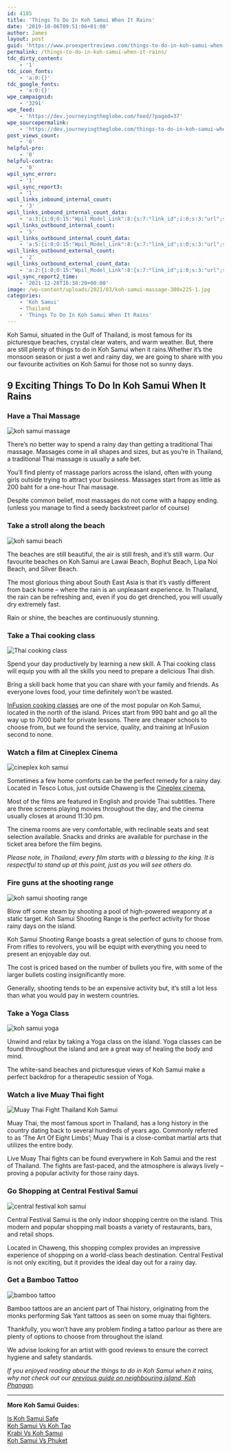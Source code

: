 ```yaml
---
id: 4185
title: 'Things To Do In Koh Samui When It Rains'
date: '2019-10-06T09:51:06+01:00'
author: James
layout: post
guid: 'https://www.proexpertreviews.com/things-to-do-in-koh-samui-when-it-rains/'
permalink: /things-to-do-in-koh-samui-when-it-rains/
tdc_dirty_content:
    - '1'
tdc_icon_fonts:
    - 'a:0:{}'
tdc_google_fonts:
    - 'a:0:{}'
wpe_campaignid:
    - '3291'
wpe_feed:
    - 'https://dev.journeyingtheglobe.com/feed/?paged=37'
wpe_sourcepermalink:
    - 'https://dev.journeyingtheglobe.com/things-to-do-in-koh-samui-when-it-rains/'
post_views_count:
    - '0'
helpful-pro:
    - '0'
helpful-contra:
    - '0'
wpil_sync_error:
    - '1'
wpil_sync_report3:
    - '1'
wpil_links_inbound_internal_count:
    - '3'
wpil_links_inbound_internal_count_data:
    - 'a:3:{i:0;O:15:"Wpil_Model_Link":8:{s:7:"link_id";i:0;s:3:"url";s:75:"https://www.journeyingtheglobe.com/things-to-do-in-koh-samui-when-it-rains/";s:4:"host";s:22:"journeyingtheglobe.com";s:8:"internal";b:1;s:4:"post";O:15:"Wpil_Model_Post":9:{s:2:"id";s:4:"4002";s:5:"title";N;s:4:"type";s:4:"post";s:6:"status";N;s:7:"content";N;s:5:"links";N;s:4:"slug";N;s:6:"clicks";N;s:8:"position";N;}s:6:"anchor";s:39:"Things To Do In Koh Samui When It Rains";s:15:"added_by_plugin";b:0;s:8:"location";s:7:"content";}i:1;O:15:"Wpil_Model_Link":8:{s:7:"link_id";i:0;s:3:"url";s:75:"https://www.journeyingtheglobe.com/things-to-do-in-koh-samui-when-it-rains/";s:4:"host";s:22:"journeyingtheglobe.com";s:8:"internal";b:1;s:4:"post";O:15:"Wpil_Model_Post":9:{s:2:"id";s:4:"3386";s:5:"title";N;s:4:"type";s:4:"post";s:6:"status";N;s:7:"content";N;s:5:"links";N;s:4:"slug";N;s:6:"clicks";N;s:8:"position";N;}s:6:"anchor";s:9:"Koh Samui";s:15:"added_by_plugin";b:0;s:8:"location";s:7:"content";}i:2;O:15:"Wpil_Model_Link":8:{s:7:"link_id";i:0;s:3:"url";s:75:"https://www.journeyingtheglobe.com/things-to-do-in-koh-samui-when-it-rains/";s:4:"host";s:22:"journeyingtheglobe.com";s:8:"internal";b:1;s:4:"post";O:15:"Wpil_Model_Post":9:{s:2:"id";s:4:"4183";s:5:"title";N;s:4:"type";s:4:"post";s:6:"status";N;s:7:"content";N;s:5:"links";N;s:4:"slug";N;s:6:"clicks";N;s:8:"position";N;}s:6:"anchor";s:39:"Things To Do In Koh Samui When It Rains";s:15:"added_by_plugin";b:0;s:8:"location";s:7:"content";}}'
wpil_links_outbound_internal_count:
    - '5'
wpil_links_outbound_internal_count_data:
    - 'a:5:{i:0;O:15:"Wpil_Model_Link":8:{s:7:"link_id";i:0;s:3:"url";s:53:"https://www.journeyingtheglobe.com/koh-phangan-guide/";s:4:"host";s:22:"journeyingtheglobe.com";s:8:"internal";b:1;s:4:"post";O:15:"Wpil_Model_Post":9:{s:2:"id";i:4225;s:5:"title";N;s:4:"type";s:4:"post";s:6:"status";N;s:7:"content";N;s:5:"links";N;s:4:"slug";N;s:6:"clicks";N;s:8:"position";N;}s:6:"anchor";s:50:"previous guide on neighbouring island, Koh Phangan";s:15:"added_by_plugin";b:0;s:8:"location";s:7:"content";}i:1;O:15:"Wpil_Model_Link":8:{s:7:"link_id";i:0;s:3:"url";s:53:"https://www.journeyingtheglobe.com/is-koh-samui-safe/";s:4:"host";s:22:"journeyingtheglobe.com";s:8:"internal";b:1;s:4:"post";O:15:"Wpil_Model_Post":9:{s:2:"id";i:4002;s:5:"title";N;s:4:"type";s:4:"post";s:6:"status";N;s:7:"content";N;s:5:"links";N;s:4:"slug";N;s:6:"clicks";N;s:8:"position";N;}s:6:"anchor";s:17:"Is Koh Samui Safe";s:15:"added_by_plugin";b:0;s:8:"location";s:7:"content";}i:2;O:15:"Wpil_Model_Link":8:{s:7:"link_id";i:0;s:3:"url";s:56:"https://www.journeyingtheglobe.com/koh-tao-vs-koh-samui/";s:4:"host";s:22:"journeyingtheglobe.com";s:8:"internal";b:1;s:4:"post";O:15:"Wpil_Model_Post":9:{s:2:"id";i:3994;s:5:"title";N;s:4:"type";s:4:"post";s:6:"status";N;s:7:"content";N;s:5:"links";N;s:4:"slug";N;s:6:"clicks";N;s:8:"position";N;}s:6:"anchor";s:20:"Koh Samui Vs Koh Tao";s:15:"added_by_plugin";b:0;s:8:"location";s:7:"content";}i:3;O:15:"Wpil_Model_Link":8:{s:7:"link_id";i:0;s:3:"url";s:54:"https://www.journeyingtheglobe.com/koh-samui-vs-krabi/";s:4:"host";s:22:"journeyingtheglobe.com";s:8:"internal";b:1;s:4:"post";O:15:"Wpil_Model_Post":9:{s:2:"id";i:3986;s:5:"title";N;s:4:"type";s:4:"post";s:6:"status";N;s:7:"content";N;s:5:"links";N;s:4:"slug";N;s:6:"clicks";N;s:8:"position";N;}s:6:"anchor";s:18:"Krabi Vs Koh Samui";s:15:"added_by_plugin";b:0;s:8:"location";s:7:"content";}i:4;O:15:"Wpil_Model_Link":8:{s:7:"link_id";i:0;s:3:"url";s:55:"https://www.journeyingtheglobe.com/phuket-vs-koh-samui/";s:4:"host";s:22:"journeyingtheglobe.com";s:8:"internal";b:1;s:4:"post";O:15:"Wpil_Model_Post":9:{s:2:"id";i:4183;s:5:"title";N;s:4:"type";s:4:"post";s:6:"status";N;s:7:"content";N;s:5:"links";N;s:4:"slug";N;s:6:"clicks";N;s:8:"position";N;}s:6:"anchor";s:19:"Koh Samui Vs Phuket";s:15:"added_by_plugin";b:0;s:8:"location";s:7:"content";}}'
wpil_links_outbound_external_count:
    - '2'
wpil_links_outbound_external_count_data:
    - 'a:2:{i:0;O:15:"Wpil_Model_Link":8:{s:7:"link_id";i:0;s:3:"url";s:44:"https://www.infusioncookingclassessamui.com/";s:4:"host";s:31:"infusioncookingclassessamui.com";s:8:"internal";b:0;s:4:"post";N;s:6:"anchor";s:24:"InFusion cooking classes";s:15:"added_by_plugin";b:0;s:8:"location";s:7:"content";}i:1;O:15:"Wpil_Model_Link":8:{s:7:"link_id";i:0;s:3:"url";s:48:"https://www.majorcineplex.com/cinema/major-samui";s:4:"host";s:17:"majorcineplex.com";s:8:"internal";b:0;s:4:"post";N;s:6:"anchor";s:16:"Cineplex cinema.";s:15:"added_by_plugin";b:0;s:8:"location";s:7:"content";}}'
wpil_sync_report2_time:
    - '2021-12-28T16:38:20+00:00'
image: /wp-content/uploads/2021/03/koh-samui-massage-300x225-1.jpg
categories:
    - 'Koh Samui'
    - Thailand
    - 'Things To Do In Koh Samui When It Rains'
---
```


<div>Koh Samui, situated in the Gulf of Thailand, is most famous for its picturesque beaches, crystal clear waters, and warm weather. But, there are still plenty of things to do in Koh Samui when it rains.Whether it’s the monsoon season or just a wet and rainy day, we are going to share with you our favourite activities on Koh Samui for those not so sunny days.

## 9 Exciting Things To Do In Koh Samui When It Rains

### Have a Thai Massage

![koh samui massage](https://dev.journeyingtheglobe.com/wp-content/uploads/2021/03/koh-samui-massage-300x225-1.jpg)

There’s no better way to spend a rainy day than getting a traditional Thai massage. Massages come in all shapes and sizes, but as you’re in Thailand, a traditional Thai massage is usually a safe bet.

You’ll find plenty of massage parlors across the island, often with young girls outside trying to attract your business. Massages start from as little as 200 baht for a one-hour Thai massage.

Despite common belief, most massages do not come with a happy ending. (unless you manage to find a seedy backstreet parlor of course)

### Take a stroll along the beach

![koh samui beach](https://dev.journeyingtheglobe.com/wp-content/uploads/2021/03/koh-samui-beach-300x169-1.jpg)

<span data-preserver-spaces="true">The beaches are still beautiful, the air is still fresh, and it’s still warm. Our favourite beaches on Koh Samui are Lawai Beach, Bophut Beach, Lipa Noi Beach, and Silver Beach.</span>

<span data-preserver-spaces="true">The most glorious thing about South East Asia is that it’s vastly different from back home – where the rain is an unpleasant experience. In Thailand, the rain can be refreshing and, even if you do get drenched, you will usually dry extremely fast.</span>

<span data-preserver-spaces="true">Rain or shine, the beaches are continuously stunning. </span>

### <span data-preserver-spaces="true">Take a Thai cooking class</span>

![Thai cooking class](https://dev.journeyingtheglobe.com/wp-content/uploads/2021/03/silom-thai-cooking-school-2-300x198-1.jpg)

Spend your day productively by learning a new skill. A Thai cooking class will equip you with all the skills you need to prepare a delicious Thai dish.

Bring a skill back home that you can share with your family and friends. As everyone loves food, your time definitely won’t be wasted.

[InFusion cooking classes](https://www.infusioncookingclassessamui.com/) are one of the most popular on Koh Samui, located in the north of the island. Prices start from 990 baht and go all the way up to 7000 baht for private lessons. There are cheaper schools to choose from, but we found the service, quality, and training at InFusion second to none.

### Watch a film at Cineplex Cinema

![cineplex koh samui](https://dev.journeyingtheglobe.com/wp-content/uploads/2021/03/cineplex-300x166-1.jpg)

Sometimes a few home comforts can be the perfect remedy for a rainy day. Located in Tesco Lotus, just outside Chaweng is the [Cineplex cinema.](https://www.majorcineplex.com/cinema/major-samui)

Most of the films are featured in English and provide Thai subtitles. There are three screens playing movies throughout the day, and the cinema usually closes at around 11:30 pm.

The cinema rooms are very comfortable, with reclinable seats and seat selection available. Snacks and drinks are available for purchase in the ticket area before the film begins.

*Please note, in Thailand, every film starts with a blessing to the king. It is respectful to stand up at this point, just as you will see others do.*

### Fire guns at the shooting range

![koh samui shooting range](https://dev.journeyingtheglobe.com/wp-content/uploads/2021/03/koh-samui-shooting-range-300x200-1.jpg)

Blow off some steam by shooting a pool of high-powered weaponry at a static target. Koh Samui Shooting Range is the perfect activity for those rainy days on the island.

Koh Samui Shooting Range boasts a great selection of guns to choose from. From rifles to revolvers, you will be equipt with everything you need to present an enjoyable day out.

The cost is priced based on the number of bullets you fire, with some of the larger bullets costing insignificantly more.

Generally, shooting tends to be an expensive activity but, it’s still a lot less than what you would pay in western countries.

### Take a Yoga Class

![koh samui yoga](https://dev.journeyingtheglobe.com/wp-content/uploads/2021/03/koh-samui-yoga-300x200-1.jpg)

Unwind and relax by taking a Yoga class on the island. Yoga classes can be found throughout the island and are a great way of healing the body and mind.

The white-sand beaches and picturesque views of Koh Samui make a perfect backdrop for a therapeutic session of Yoga.

### Watch a live Muay Thai fight

![Muay Thai Fight Thailand Koh Samui](https://dev.journeyingtheglobe.com/wp-content/uploads/2021/03/Muay-Thai-Fight-Thailand-Koh-Samui-300x200-1.jpg)

Muay Thai, the most famous sport in Thailand, has a long history in the country dating back to several hundreds of years ago. Commonly referred to as ‘The Art Of Eight Limbs’; Muay Thai is a close-combat martial arts that utilizes the entire body.

Live Muay Thai fights can be found everywhere in Koh Samui and the rest of Thailand. The fights are fast-paced, and the atmosphere is always lively – proving a popular activity for those rainy days.

### Go Shopping at Central Festival Samui

![central festival koh samui](https://dev.journeyingtheglobe.com/wp-content/uploads/2021/03/central-festival-shopping-koh-samui-thailand-300x172-1.jpg)

Central Festival Samui is the only indoor shopping centre on the island. This modern and popular shopping mall boasts a variety of restaurants, bars, and retail shops.

Located in Chaweng, this shopping complex provides an impressive experience of shopping on a world-class beach destination. Central Festival is not only exciting, but it provides the ideal day out for a rainy day.

### Get a Bamboo Tattoo

![bamboo tattoo](https://dev.journeyingtheglobe.com/wp-content/uploads/2021/03/bamboo-tattoo-300x225-1.jpg)

Bamboo tattoos are an ancient part of Thai history, originating from the monks performing Sak Yant tattoos as seen on some muay thai fighters.

Thankfully, you won’t have any problem finding a tattoo parlour as there are plenty of options to choose from throughout the island.

We advise looking for an artist with good reviews to ensure the correct hygiene and safety standards.

*If you enjoyed reading about the things to do in Koh Samui when it rains, why not check out our [previous guide on neighbouring island, Koh Phangan](https://dev.journeyingtheglobe.com/koh-phangan-guide/).*

- - - - - -

**More Koh Samui Guides:**

[Is Koh Samui Safe](https://dev.journeyingtheglobe.com/is-koh-samui-safe/)  
[Koh Samui Vs Koh Tao](https://dev.journeyingtheglobe.com/koh-tao-vs-koh-samui/)  
[Krabi Vs Koh Samui](https://dev.journeyingtheglobe.com/koh-samui-vs-krabi/)  
[Koh Samui Vs Phuket](https://dev.journeyingtheglobe.com/phuket-vs-koh-samui/)

</div>